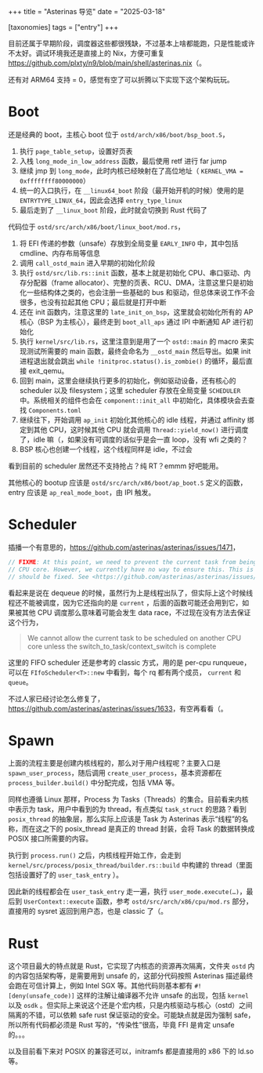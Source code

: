 +++
title = "Asterinas 导览"
date = "2025-03-18"

[taxonomies]
tags = ["entry"]
+++

目前还属于早期阶段，调度器这些都很残缺，不过基本上啥都能跑，只是性能或许不太好。调试环境我还是直接上的 Nix，方便可重复 <https://github.com/plxty/n9/blob/main/shell/asterinas.nix>（。

还有对 ARM64 支持 = 0，感觉有空了可以折腾以下实现下这个架构玩玩。

# Boot

还是经典的 boot，主核心 boot 位于 `ostd/arch/x86/boot/bsp_boot.S`，


1. 执行 `page_table_setup`，设置好页表
2. 入栈 `long_mode_in_low_address` 函数，最后使用 retf 进行 far jump
3. 继续 jmp 到 `long_mode`，此时内核已经映射在了高位地址（ `KERNEL_VMA = 0xffffffff80000000`）
4. 统一的入口执行，在 `__linux64_boot` 阶段（最开始开机的时候）使用的是 `ENTRYTYPE_LINUX_64`，因此会选择 `entry_type_linux` 
5. 最后走到了 `__linux_boot` 阶段，此时就会切换到 Rust 代码了

代码位于 `ostd/src/arch/x86/boot/linux_boot/mod.rs`，


1. 将 EFI 传递的参数（unsafe）存放到全局变量 `EARLY_INFO` 中，其中包括 cmdline、内存布局等信息
2. 调用 `call_ostd_main` 进入早期的初始化阶段
3. 执行 `ostd/src/lib.rs::init` 函数，基本上就是初始化 CPU、串口驱动、内存分配器（frame allocator）、完整的页表、RCU、DMA，注意这里只是初始化一些结构体之类的，也会注册一些基础的 bus 和驱动，但总体来说工作不会很多，也没有拉起其他 CPU；最后就是打开中断
4. 还在 init 函数内，注意这里的 `late_init_on_bsp`，这里就会初始化所有的 AP 核心（BSP 为主核心），最终走到 `boot_all_aps` 通过 IPI 中断通知 AP 进行初始化
5. 执行 `kernel/src/lib.rs`，这里注意到是用了一个 `ostd::main` 的 macro 来实现测试所需要的 main 函数，最终会命名为 `__ostd_main` 然后导出。如果 init 进程退出就会跳出 `while !initproc.status().is_zombie()` 的循环，最后直接 exit_qemu。
6. 回到 main，这里会继续执行更多的初始化，例如驱动设备，还有核心的 scheduler 以及 filesystem；这里 scheduler 存放在全局变量 `SCHEDULER` 中。系统相关的组件也会在 `component::init_all` 中初始化，具体模块会去查找 `Components.toml`
7. 继续往下，开始调用 `ap_init` 初始化其他核心的 idle 线程，并通过 affinity 绑定到其他 CPU，这时候其他 CPU 就会调用 `Thread::yield_now()` 进行调度了，idle 嘛（，如果没有可调度的话似乎是会一直 loop，没有 wfi 之类的？
8. BSP 核心也创建一个线程，这个线程同样是 idle，不过会

看到目前的 scheduler 居然还不支持抢占？纯 RT？emmm 好吧能用。

其他核心的 bootup 应该是 `ostd/src/arch/x86/boot/ap_boot.S` 定义的函数，entry 应该是 `ap_real_mode_boot`，由 IPI 触发。

# Scheduler

插播一个有意思的，<https://github.com/asterinas/asterinas/issues/1471>，

```rust
// FIXME: At this point, we need to prevent the current task from being scheduled on another
// CPU core. However, we currently have no way to ensure this. This is a soundness hole and
// should be fixed. See <https://github.com/asterinas/asterinas/issues/1471> for details.
```

看起来是说在 dequeue 的时候，虽然行为上是线程出队了，但实际上这个时候线程还不能被调度，因为它还指向的是 `current` ，后面的函数可能还会用到它，如果被其他 CPU 调度那么意味着可能会发生 data race，不过现在没有方法去保证这个行为，

> We cannot allow the current task to be scheduled on another CPU core unless the switch_to_task/context_switch is complete

这里的 FIFO scheduler 还是参考的 classic 方式，用的是 per-cpu runqueue，可以在 `FIfoScheduler<T>::new` 中看到，每个 rq 都有两个成员， `current` 和 `queue`。

不过人家已经讨论怎么修复了，<https://github.com/asterinas/asterinas/issues/1633>，有空再看看（。

# Spawn

上面的流程主要是创建内核线程的，那么对于用户线程呢？主要入口是 `spawn_user_process`，随后调用 `create_user_process`，基本资源都在 `process_builder.build()` 中分配完成，包括 VMA 等。

同样也遵循 Linux 那样，Process 为 Tasks（Threads）的集合。目前看来内核中表示为 task，用户中看到的为 thread，有点类似 `task_struct` 的思路？看到 `posix_thread` 的抽象层，那么实际上应该是 Task 为 Asterinas 表示“线程”的名称，而在这之下的 posix_thread 是真正的 thread 封装，会将 Task 的数据转换成 POSIX 接口所需要的内容。

执行到 `process.run()` 之后，内核线程开始工作，会走到 `kernel/src/process/posix_thread/builder.rs::build` 中构建的 thread（里面包括设置好了的 `user_task_entry` ）。

因此新的线程都会在 `user_task_entry` 走一遍，执行 `user_mode.execute(…)`，最后到 `UserContext::execute` 函数，参考 `ostd/src/arch/x86/cpu/mod.rs` 部分，直接用的 sysret 返回到用户态，也是 classic 了（。

# Rust

这个项目最大的特点就是 Rust，它实现了内核态的资源再次隔离，文件夹 `ostd` 内的内容包括架构等，是需要用到 unsafe 的，这部分代码按照 Asterinas 描述最终会跑在可信计算上，例如 Intel SGX 等。其他代码则基本都有 `#![deny(unsafe_code)]` 这样的注解让编译器不允许 unsafe 的出现，包括 `kernel` 以及 `osdk` 。但实际上来说这个还是个宏内核，只是内核驱动与核心（ostd）之间隔离的不错，可以依赖 safe rust 保证驱动的安全。可能缺点就是因为强制 safe，所以所有代码都必须是 Rust 写的，“传染性”很高，毕竟 FFI 是肯定 unsafe 的。。。

以及目前看下来对 POSIX 的兼容还可以，initramfs 都是直接用的 x86 下的 ld.so 等。
